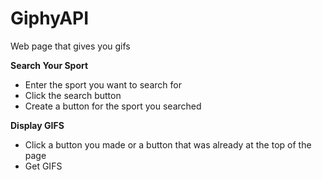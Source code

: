 # GiphyAPI
Web page that gives you gifs

**Search Your Sport**
* Enter the sport you want to search for 
* Click the search button
* Create a button for the sport you searched

**Display GIFS**
* Click a button you made or a button that was already at the top of the page
* Get GIFS
